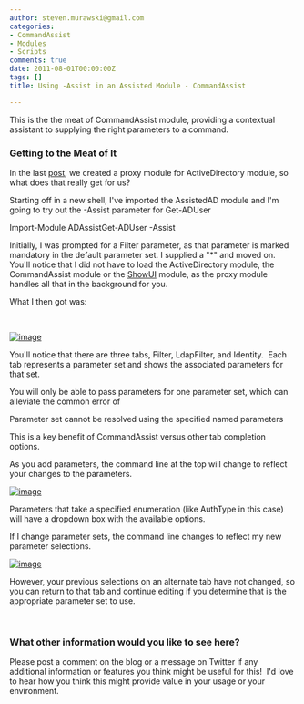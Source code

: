 ```yaml
---
author: steven.murawski@gmail.com
categories:
- CommandAssist
- Modules
- Scripts
comments: true
date: 2011-08-01T00:00:00Z
tags: []
title: Using -Assist in an Assisted Module - CommandAssist

---
```


This is the the meat of CommandAssist module, providing a contextual assistant to supplying the right parameters to a command.



### Getting to the Meat of It




In the last [post](/blog/2011/08/creating-an-assisted-module-with-commandassist), we created a proxy module for ActiveDirectory module, so what does that really get for us?



Starting off in a new shell, I've imported the AssistedAD module and I'm going to try out the -Assist parameter for Get-ADUser



Import-Module ADAssistGet-ADUser -Assist



Initially, I was prompted for a Filter parameter, as that parameter is marked mandatory in the default parameter set. I supplied a &quot;*&quot; and moved on. You'll notice that I did not have to load the ActiveDirectory module, the CommandAssist module or the <a href="http://showui.codeplex.com/" target="_blank">ShowUI</a> module, as the proxy module handles all that in the background for you.



What I then got was:



&#160;



<a href="http://static.squarespace.com/static/50a13c5be4b039333cb95a3b/50acf4c0e4b0c945709cfb5c/50acf4c2e4b0c945709cfb92/1313229027000/?format=original">![image](http://static.squarespace.com/static/50a13c5be4b039333cb95a3b/50acf4c0e4b0c945709cfb5c/50acf4c2e4b0c945709cfb95/1313229028000/?format=original "image")</a>



You'll notice that there are three tabs, Filter, LdapFilter, and Identity.&#160; Each tab represents a parameter set and shows the associated parameters for that set.&#160; 



You will only be able to pass parameters for one parameter set, which can alleviate the common error of 



>


Parameter set cannot be resolved using the specified named parameters






This is a key benefit of CommandAssist versus other tab completion options.



As you add parameters, the command line at the top will change to reflect your changes to the parameters.



<a href="http://static.squarespace.com/static/50a13c5be4b039333cb95a3b/50acf4c0e4b0c945709cfb5c/50acf4c2e4b0c945709cfb98/1313229029000/?format=original">![image](http://static.squarespace.com/static/50a13c5be4b039333cb95a3b/50acf4c0e4b0c945709cfb5c/50acf4c2e4b0c945709cfb9b/1313229031000/?format=original "image")</a>



Parameters that take a specified enumeration (like AuthType in this case) will have a dropdown box with the available options.



If I change parameter sets, the command line changes to reflect my new parameter selections.



<a href="http://static.squarespace.com/static/50a13c5be4b039333cb95a3b/50acf4c0e4b0c945709cfb5c/50acf4c2e4b0c945709cfb9e/1313229032000/?format=original">![image](http://static.squarespace.com/static/50a13c5be4b039333cb95a3b/50acf4c0e4b0c945709cfb5c/50acf4c2e4b0c945709cfba1/1313229033000/?format=original "image")</a>



However, your previous selections on an alternate tab have not changed, so you can return to that tab and continue editing if you determine that is the appropriate parameter set to use.



&#160;



### What other information would you like to see here?




Please post a comment on the blog or a message on Twitter if any additional information or features you think might be useful for this!&#160; I'd love to hear how you think this might provide value in your usage or your environment.

